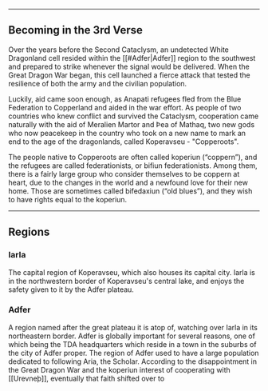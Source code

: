 - - -
## Becoming in the 3rd Verse

Over the years before the Second Cataclysm, an undetected White Dragonland cell resided within the [[#Adfer|Adfer]] region to the southwest and prepared to strike whenever the signal would be delivered. When the Great Dragon War began, this cell launched a fierce attack that tested the resilience of both the army and the civilian population.

Luckily, aid came soon enough, as Anapati refugees fled from the Blue Federation to Copperland and aided in the war effort. As people of two countries who knew conflict and survived the Cataclysm, cooperation came naturally with the aid of Meralien Martor and Þea of Mathaq, two new gods who now peacekeep in the country who took on a new name to mark an end to the age of the dragonlands, called Koperavseu - "Copperoots".

The people native to Copperoots are often called koperiun (“coppern”), and the refugees are called federationists, or bifiun federationists. Among them, there is a fairly large group who consider themselves to be coppern at heart, due to the changes in the world and a newfound love for their new home. Those are sometimes called bifedaxiun (“old blues”), and they wish to have rights equal to the koperiun.
- - -
## Regions

### Iarla

The capital region of Koperavseu, which also houses its capital city. Iarla is in the northwestern border of Koperavseu's central lake, and enjoys the safety given to it by the Adfer plateau.

### Adfer

A region named after the great plateau it is atop of, watching over Iarla in its northeastern border. Adfer is globally important for several reasons, one of which being the TDA headquarters which reside in a town in the suburbs of the city of Adfer proper. The region of Adfer used to have a large population dedicated to following Aria, the Scholar. According to the disappointment in the Great Dragon War and the koperiun interest of cooperating with [[Urevneþ]], eventually that faith shifted over to 